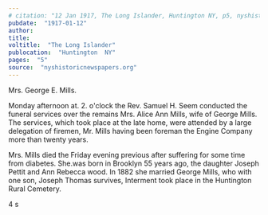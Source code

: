 ```yaml
---
# citation: "12 Jan 1917, The Long Islander, Huntington NY, p5, nyshistoricnewspapers.org."
pubdate:  "1917-01-12"
author: 
title: 
voltitle:  "The Long Islander"
publocation:  "Huntington  NY"
pages:  "5"
source:  "nyshistoricnewspapers.org"
---
```

Mrs. George E. Mills. 

Monday afternoon at. 2. o'clock the Rev. Samuel H. Seem conducted the funeral services over the remains Mrs. Alice Ann Mills, wife of George Mills. The services, which took place at the late home, were attended by a large delegation of firemen, Mr. Mills having been foreman the Engine Company more than twenty years.

Mrs. Mills died the Friday evening previous after suffering for some time from diabetes. She.was born in Brooklyn 55 years ago, the daughter Joseph Pettit and Ann Rebecca wood. In 1882 she married George Mills, who with one son, Joseph Thomas survives, Interment took place in the Huntington Rural Cemetery. 

































4 s

